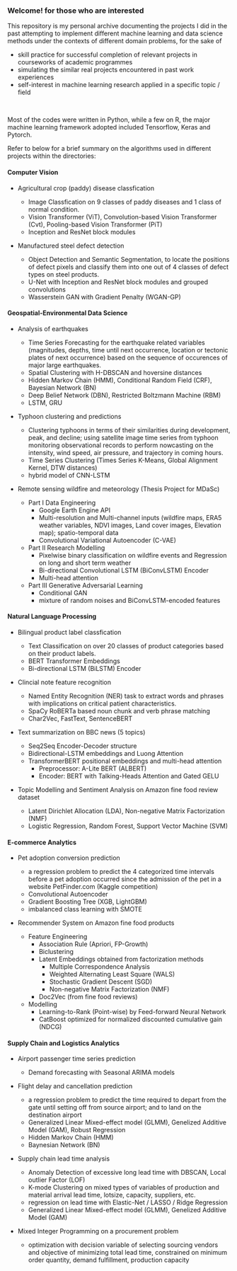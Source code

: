 ### Welcome! for those who are interested

This repository is my personal archive documenting the projects I did in the past attempting to implement different machine learning and data science methods under the contexts of different domain problems, for the sake of <br>
- skill practice for successful completion of relevant projects in courseworks of academic programmes
- simulating the similar real projects encountered in past work experiences
- self-interest in machine learning research applied in a specific topic / field
<br>

Most of the codes were written in Python, while a few on R, the major machine learning framework adopted included Tensorflow, Keras and Pytorch. 

Refer to below for a brief summary on the algorithms used in different projects within the directories:

#### Computer Vision

- Agricultural crop (paddy) disease classfication
    - Image Classfication on 9 classes of paddy diseases and 1 class of normal condition.
    - Vision Transformer (ViT),  Convolution-based Vision Transformer (Cvt), Pooling-based Vision Transformer (PiT)
    - Inception and ResNet block modules

- Manufactured steel defect detection
    - Object Detection and Semantic Segmentation, to locate the positions of defect pixels and classify them into one out of 4 classes of defect types on steel products.
    - U-Net with Inception and ResNet block modules and grouped convolutions
    - Wasserstein GAN with Gradient Penalty (WGAN-GP)

#### Geospatial-Environmental Data Science

- Analysis of earthquakes
    - Time Series Forecasting for the earthquake related variables (magnitudes, depths, time until next occurrence, location or tectonic plates of next occurrence) based on the sequence of occurences of major large earthquakes.
    - Spatial Clustering with H-DBSCAN and hoversine distances
    - Hidden Markov Chain (HMM), Conditional Random Field (CRF), Bayesian Network (BN)
    - Deep Belief Network (DBN), Restricted Boltzmann Machine (RBM)
    - LSTM, GRU

- Typhoon clustering and predictions
    - Clustering typhoons in terms of their similarities during development, peak, and decline; using satellite image time series from typhoon monitoring observational records to perform nowcasting on the intensity, wind speed, air pressure, and trajectory in coming hours.
    - Time Series Clustering (Times Series K-Means, Global Alignment Kernel, DTW distances)
    - hybrid model of CNN-LSTM

- Remote sensing wildfire and meteorology (Thesis Project for MDaSc) 
    - Part I Data Engineering
        - Google Earth Engine API
        - Multi-resolution and Multi-channel inputs (wildfire maps, ERA5 weather variables, NDVI images, Land cover images, Elevation map); spatio-temporal data
        - Convolutional Variational Autoencoder (C-VAE)
    - Part II Research Modelling
        - Pixelwise binary classification on wildfire events and Regression on long and short term weather
        - Bi-directional Convolutional LSTM (BiConvLSTM) Encoder
        - Multi-head attention
    - Part III Generative Adversarial Learning
        - Conditional GAN
        - mixture of random noises and BiConvLSTM-encoded features

#### Natural Language Processing

- Bilingual product label classfication
    - Text Classification on over 20 classes of product categories based on their product labels.
    - BERT Transformer Embeddings
    - Bi-directional LSTM (BiLSTM) Encoder

- Clincial note feature recognition
    - Named Entity Recognition (NER) task to extract words and phrases with implications on critical patient characteristics.
    - SpaCy RoBERTa based noun chunk and verb phrase matching
    - Char2Vec, FastText, SentenceBERT

- Text summarization on BBC news (5 topics)
    - Seq2Seq Encoder-Decoder structure
    - Bidirectional-LSTM embeddings and Luong Attention
    - TransformerBERT positional embeddings and multi-head attention
        - Preprocessor:  A-Lite BERT (ALBERT)
        - Encoder:  BERT with Talking-Heads Attention and Gated GELU

- Topic Modelling and Sentiment Analysis on Amazon fine food review dataset
    - Latent Dirichlet Allocation (LDA), Non-negative Matrix Factorization (NMF)
    - Logistic Regression, Random Forest, Support Vector Machine (SVM)

#### E-commerce Analytics

- Pet adoption conversion prediction
    - a regression problem to predict the 4 categorized time intervals before a pet adoption occurred since the admission of the pet in a website PetFinder.com (Kaggle competition)
    - Convolutional Autoencoder
    - Gradient Boosting Tree (XGB, LightGBM)
    - imbalanced class learning with SMOTE

- Recommender System on Amazon fine food products
    - Feature Engineering
        - Association Rule (Apriori, FP-Growth)
        - Biclustering
        - Latent Embeddings obtained from factorization methods
            - Multiple Correspondence Analysis
            - Weighted Alternating Least Square (WALS)
            - Stochastic Gradient Descent (SGD)
            - Non-negative Matrix Factorization (NMF)
        - Doc2Vec (from fine food reviews)
    - Modelling
        - Learning-to-Rank (Point-wise) by Feed-forward Neural Network
        - CatBoost optimized for normalized discounted cumulative gain (NDCG)

#### Supply Chain and Logistics Analytics

- Airport passenger time series prediction
    - Demand forecasting with Seasonal ARIMA models

- Flight delay and cancellation prediction
    - a regression problem to predict the time required to depart from the gate until setting off from source airport; and to land on the destination airport
    - Generalized Linear Mixed-effect model (GLMM), Genelized Additive Model (GAM), Robust Regression
    - Hidden Markov Chain (HMM)
    - Baynesian Network (BN)

- Supply chain lead time analysis
    - Anomaly Detection of excessive long lead time with DBSCAN, Local outlier Factor (LOF)
    - K-mode Clustering on mixed types of variables of production and material arrival lead time, lotsize, capacity, suppliers, etc.
    - regression on lead time with Elastic-Net / LASSO / Ridge Regression
    - Generalized Linear Mixed-effect model (GLMM), Genelized Additive Model (GAM)

- Mixed Integer Programming on a procurement problem
    - optimization with decision variable of selecting sourcing vendors and objective of minimizing total lead time, constrained on minimum order quantity, demand fulfillment, production capacity
